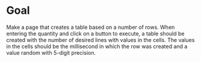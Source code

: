 # Goal

Make a page that creates a table based on a number of rows. When entering the
quantity and click on a button to execute, a table should be created with the
number of desired lines with values in the cells.
The values in the cells should be the millisecond in which the row was created and a value
random with 5-digit precision.